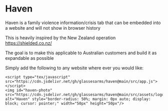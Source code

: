 # Haven
Haven is a family violence information/crisis tab that can be embedded into a website and will not show in browser history

This is heavily inspired by the New Zealand operation https://shielded.co.nz/

The goal is to make this applicable to Australian customers and build it as expandable as possible

Simply add the following to any website where ever you would like:
```
<script type="tex/javascript" src="https://cdn.jsdelivr.net/gh/glassesarms/haven@main/src/app.js"></script>
<img id="haven-photo" src="https://cdn.jsdelivr.net/gh/glassesarms/haven@main/src/assets/logo.svg" alt="Haven" style="border-radius: 50%; margin: 0px auto; display: block; cursor: pointer;" width="50px" height="50px"/>
```
